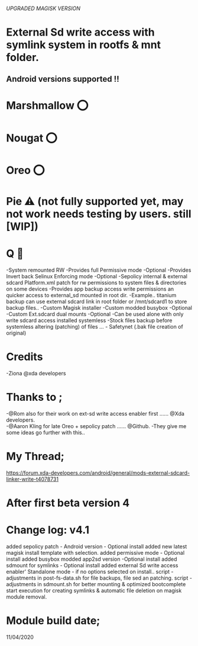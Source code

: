 ###### UPGRADED MAGISK VERSION #######

# External Sd write access with symlink system in rootfs & mnt folder.

## Android versions supported !!

# Marshmallow    ⭕
# Nougat         ⭕
# Oreo           ⭕
# Pie            ⚠ (not fully supported yet, may not work needs testing by users. still [WIP])
# Q              📵


-System remounted RW
-Provides full Permissive mode -Optional
-Provides Invert back Selinux Enforcing mode -Optional
-Sepolicy internal & external sdcard Platform.xml patch for rw permissions to system files & directories on some devices
-Provides app backup access write permissions an quicker access to external_sd mounted in root dir.
-Example.. titanium backup can use external sdcard link in root folder or /mnt/sdcard1 to store backup files..
-Custom Magisk installer 
-Custom modded busybox -Optional
-Custom Ext.sdcard dual mounts -Optional
-Can be used alone with only write sdcard access installed systemless
-Stock files backup before systemless altering (patching) of files ... - Safetynet (.bak file creation of original)

# Credits
-Ziona @xda developers

# Thanks to ;
-@Rom also for their work on ext-sd write access enabler first ...... @Xda developers.  
-@Aaron Kling for late Oreo + sepolicy patch ...... @Github.
-They give me some ideas go further with this.. 

# My Thread;
https://forum.xda-developers.com/android/general/mods-external-sdcard-linker-write-t4078731


# After first beta version 4

# Change log: v4.1
added sepolicy patch - Android version - Optional install
added new latest magisk install template with selection.
added permissive mode - Optional install
added busybox modded app2sd version -Optional install
added sdmount for symlinks - Optional install 
added external Sd write access enabler' Standalone mode - if no options selected on install..
script - adjustments in post-fs-data.sh for file backups, file sed an patching.
script - adjustments in sdmount.sh for better mounting & optimized bootcomplete start execution for creating symlinks & automatic file deletion on magisk module removal.

# Module build date;
  11/04/2020  